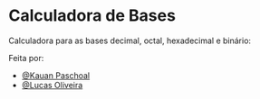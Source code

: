 # Calculadora de Bases
Calculadora para as bases decimal, octal, hexadecimal e binário:

Feita por:
- [@Kauan Paschoal](https://github.com/kauanpaschoal-dev)
- [@Lucas Oliveira](https://github.com/lucasomsilva)

